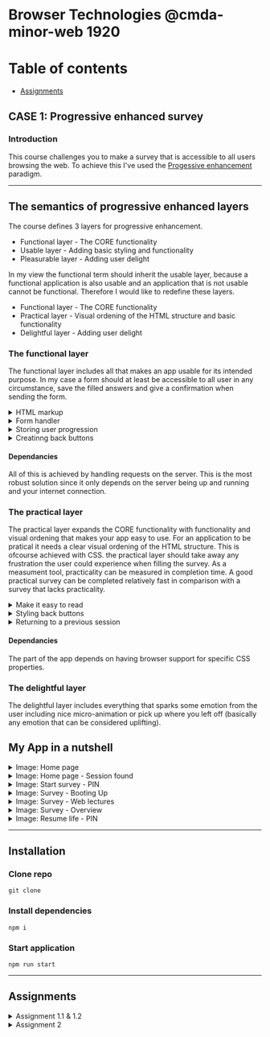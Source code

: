 # Browser Technologies @cmda-minor-web 1920

# Table of contents
* [Assignments](#Assignments)

## CASE 1: Progressive enhanced survey
### Introduction
This course challenges you to make a survey that is accessible to all users browsing the web. To achieve this I've used the [Progessive enhancement](https://alistapart.com/article/understandingprogressiveenhancement/) paradigm.

------

## The semantics of progressive enhanced layers
The course defines 3 layers for progressive enhancement.

* Functional layer - The CORE functionality
* Usable layer - Adding basic styling and functionality
* Pleasurable layer - Adding user delight

In my view the functional term should inherit the usable layer, because a functional application is also usable and an application that is not usable cannot be functional. Therefore I would like to redefine these layers.

* Functional layer - The CORE functionality
* Practical layer - Visual ordening of the HTML structure and basic functionality
* Delightful layer - Adding user delight

### The functional layer
The functional layer includes all that makes an app usable for its intended purpose. In my case a form should at least be accessible to all user in any circumstance, save the filled answers and give a confirmation when sending the form. 

<details>
  <summary>HTML markup</summary
    
  Related form inputs are being grouped together using the `<fieldset>` tag.
</details>

<details>
  <summary>Form handler</summary
    
  User progression is being updated on the server. It first exludes some paths and then looks if the user already has data for this page. If so, it's replaced with the new data and otherwise the form data is pushed to the user.forms object.
       
    ```
    exports.updateUserProgression = (user, formData) => {
      // exclude these pages
      if (formData.page !== -1 && formData.page !== 0) {
          const storagePath = './data/survey-users.json'
          const findFormIndex = user.forms.findIndex((form) => form.page === formData.page)

          findFormIndex === -1 ? user.forms.push(formData) : user.forms[findFormIndex] = formData

          mergeDataCollection(user, storagePath)
      }

      return user
    }
    ```
</details>

<details>
  <summary>Storing user progression</summary
    
  Data is then stored in a JSON file that exists on the server
    
  ```
  function setUserProgression(data) {
    const json = JSON.stringify(data ,null, 2);
    fs.writeFileSync('./data/survey-users.json', json);
  }
  ```
</details>
<details>
  <summary>Creatinng back buttons</summary
    
  Sometimes the user makes a mistake. It's better to add back buttons to make it clear the user can go back, then to solely depend on the browser back button.
        
    ```
    <div class='base-form__submit'>
        <a class="btn -secondary" href="/survey/0/{{user.pin}}">Previous</a>
        <input class="btn -primary" type="submit" value="Next step">
    </div>
    ```
  
</details>
    

#### Dependancies
All of this is achieved by handling requests on the server. This is the most robust solution since it only depends on the server being up and running and your internet connection.

### The practical layer
The practical layer expands the CORE functionality with functionality and visual ordening that makes your app easy to use.
For an application to be pratical it needs a clear visual ordening of the HTML structure. This is ofcourse achieved with CSS. the practical layer should take away any frustration the user could experience when filling the survey. As a measument tool, practicality can be measured in completion time. A good practical survey can be completed relatively fast in comparison with a survey that lacks practicality.

<details>
  <summary>Make it easy to read</summary
    
  To make the form easy to read all form text-boxes and labels are put on `display: block`.
    
  ```
  input[type="text"] {
    display: block;
    width: 100%;
  }

  .base-form__label {
    display: block;
    margin: 1rem 0;
    font-family: $header-font-family;

    &.-input {
        font-size: $subheader-font-size;
        margin-bottom: 3rem;
    }
  }
  ```
</details>

<details>
  <summary>Styling back buttons</summary
  
  #### CSS with fallback
  When the browser supports flexbox, I put the buttons side-by-side and make the primary button take all available width. This makes it clear to the user (aside from the more prominent button styling) that this is the primary action. As a fallback I put the buttons underneath eachother. The difference in button styling should still do the job.
  
  ```
  .base-form__submit{
      margin-top: 5rem;

      @supports (display: flex) {
          display: flex;
          flex-wrap: wrap;
          justify-content: space-between;
      }

      .btn {
          display: inline-block;
          margin-bottom: 1rem;
          width: 100%;

          // make buttons original width so they can be side to side
          @supports (display: flex) {
              min-width: initial;
          }

          @media screen and (min-width: 22rem) {
              width: initial;
          }
      }
  }
  ```
</details>


<details>
  <summary>Returning to a previous session</summary
    
  The option to return to your previous session makes the form even more practical. It enables the user to close the form at any time, but on return the user also sees the page where he left off. 
    
  ```
  function setUserProgression(data) {
    const json = JSON.stringify(data ,null, 2);
    fs.writeFileSync('./data/survey-users.json', json);
  }
  ```
</details>

#### Dependancies
The part of the app depends on having browser support for specific CSS properties.


### The delightful layer
The delightful layer includes everything that sparks some emotion from the user including nice micro-animation or pick up where you left off (basically any emotion that can be considered uplifting).





## My App in a nutshell
<details>
  <summary>Image: Home page</summary>
  
  ![Bitmap](https://user-images.githubusercontent.com/33430653/78004702-bfb79b80-733a-11ea-8b72-a6217bd42695.png)
</details>

<details>
  <summary>Image: Home page - Session found</summary>
  
  ![Bitmap2](https://user-images.githubusercontent.com/33430653/78004701-bf1f0500-733a-11ea-921a-9c259889dd92.png)
</details>

<details>
  <summary>Image: Start survey - PIN</summary>
  
  ![Bitmap3](https://user-images.githubusercontent.com/33430653/78004699-be866e80-733a-11ea-80b6-d8bfcef925d5.png)
</details>

<details>
  <summary>Image: Survey - Booting Up</summary>
  
  ![Bitmap4](https://user-images.githubusercontent.com/33430653/78004698-bdedd800-733a-11ea-89e3-8ef1acec0d1f.png)
</details>

<details>
  <summary>Image: Survey - Web lectures</summary>
  
  ![Bitmap5](https://user-images.githubusercontent.com/33430653/78004695-bd554180-733a-11ea-8bc1-f05e964ae72b.png)
</details>

<details>
  <summary>Image: Survey - Overview</summary>
  
  ![Bitmap6](https://user-images.githubusercontent.com/33430653/78004689-bcbcab00-733a-11ea-8ec2-6bafe71a8768.png)
</details>

<details>
  <summary>Image: Resume life - PIN</summary>
  
  ![Bitmap7](https://user-images.githubusercontent.com/33430653/78004682-ba5a5100-733a-11ea-9451-ebc401fbfd6e.png)
</details>


------

## Installation
### Clone repo
`git clone `

### Install dependencies
`npm i`

### Start application
`npm run start`

------

<a name="Assignments"></a>
## Assignments

<details>
<summary>Assignment 1.1 & 1.2</summary>

### [Understanding progressive enhancement](https://alistapart.com/article/understandingprogressiveenhancement/) summarised

#### `The graceful degradation` VS `The progressive enhancement` perspective
Graceful degradation (GD) focusen on creating websites for the newest browsers. Applications work great on these browsers, but GD accepts compromises on older browsers, aiming for only a passible user experience. Browsers incompatibility is only `patched` in the last quarter of the development cycle (if not after release).

Progessive enhancement (PE) focuses on the content, not the browser. Websites should be functional from their `core`, the content, and should be enhanced through firstly CSS for stylistic purposes, and lastly javascript to create a rich user experience. PE creates a layered user experience with built-in fallbacks if things doesn't go as planned.

------

### Breaking other websites
The first part of the assgnment was to try to break other websites first and see how they could be improved. I've tested both 'big' websites as websites from local businesses around me.

#### Tested Features
##### Disable colors and enable colorblind mode
How to: there are several browser plugins you can install to simulate color blindness.

Results: 
* Most websites handle contrast very well.
* Visited buttons can often not be distinguish.
* Charts that only use color coding to distuinguish values cannot be read by color blind people.
* Switching colors off or users that have a monochromacy color blindless type make sites that use/prefer dark mode makes sites that contains lots of images look very dark.

Fixes:
* Add a 'visited' title or a checkmark for visited links.
* Use labels or titles for color coded charts.
* Use dark mode as a slider that lightens / darkens the back- and foreground colors (images too if needed).

##### Disable local storage and cookies
How to: cookies and local storage cannot be disabled indivually. This makes it more challenging to identify the issue. Checking the error messages in the console might help you to identify the issue. To disable both cookies and local storage in chrome, enter the following value in the url bar: chrome://settings/content/cookies?search=site+set and disable `Allow sites to save and read cookie data (recommended)`. Don't forget to enable the feature after testing.

Results:
* Webshops always use cookies to make the cart items persists through the website. Disabling cookies make it impossible to order anything.
![Zalando](https://user-images.githubusercontent.com/33430653/76712773-d693a680-671b-11ea-8484-86910886749d.png)
Zalando will make the add to cart button red when clicking on it. No explanation about what happened and how to fix it is provided to the user.

------

* Twitch.tv keeps showing a loading indicator. The page will actually never load. This is because the site depends on local storage. Looking at the console helped me to identify this issue.
![Twitch](https://user-images.githubusercontent.com/33430653/76712777-da272d80-671b-11ea-8828-939bc4b1c392.png)
Twitch will never stop loading its local storage dependant content.

Fixes:
* Creata a fallback that checks if a cookie can be set. If not, it will not be possible to order multiple items, so the user will be kindly asked to either buy one item at a time or enable cookies.
* Twitch.tv shouldn't depend on local storage. It should check if local storage can be set or get. If not, it should find another way to make their website function as intended. 

------

### Breaking OBA
#### Features
- [X] Disable images
- [ ] Disable mouse/trackpad
- [X] Disable custom fonts
- [ ] Disable JS
- [X] Disable colors / enable color blind mode
- [ ] Disable local storage / cookies
- [ ] Enable internet throttling

##### Failures
| Feauture | Result | Fix
| -------- | ------ | -----
|`Disable images`| All images use their fallback image. Book summaries can still be viewed. | It makes more sense to either only show the book summary or show the book summary on the front and the fallback image on the back to still indicate a image should be there.

| Feauture | Result | Fix
| -------- | ------ | -----
|`Disable mouse/trackpad` | Can't tab through carousel. | Create a stronger semantic HTML structure. If necessary use `tab-index` to define an index explicitly.

| Feauture | Result | Fix
| -------- | ------ | -----
| `Disable local storage / cookies` | Local storage is necessary for saving the book choices. | Use a query string to pass values via routing if local storage is disabled.

| Feauture | Result | Fix
| -------- | ------ | -----
| `Enable internet throttling` | Site does work when throttled but takes a long time to load without giving feedback to the user | Give feedback a message that content loads slower than usual.

------

### Devices
#### Macbook Pro (2017, macOS Catalina 10.15)
##### Chrome version Chrome 80
Works as intended

##### Firefox version
Works as intended

##### Safari version 13.1
* Backface-visibility bug. Card text is visible on front
* Minor positioning issues

Possible fix: 
* Add support queries to create a fallback for transform properties.

#### Microsoft surface (Windows RT 8.1)
##### Internet explorer version 11.0
Broke everything

* No browser support for css variables
* No browser support for rotate transforms
* No browser support for fetch
* No browser support for imports

Possible fix: 
* Use a build tool to compile css variables to normal css values. A build tool can also minify javascript into a single file which will fix javascript form working on IE11, because it won't support imports. 
* Fetch can be replaced with its older brother XmlHttpRequest which is supported on all browsers, both old and new.
* Add support queries to create a fallback for transform properties.

#### iPhone 8 (iOS 13.4)
##### Safari iOS version 13.1, Firefox version 23.0 iOS, Chrome version 80 iOS
* Horizontal scrollbar
* Scaling issue
* No event to flip card
* Card position issue

Possible fix: 
* Add `<meta name="viewport" content="width=device-width, initial-scale=1">` to make the page scale on mobile devices.
* Add media queries to make the page scrollable horizontically.
* Add `:focus` on all properties that have a `:hover` psuedoclass.
* Add support queries to create a fallback for transform properties.

------

### Screen reader
I've used macOS's built-in voice assistent to narrate my OBA App. The page order was narrated coorectly, however there were some unforseen problems:

* You can't distinguish books from eachother. Each book sounds like the summary from the previous book.
* When the book summaries are longer than average the screenreader hasn't got enough time to narrate all books and the 'Done' button will never be narrated.
* The screenreader will narrate books that you've already eaten.

Fixes:
* Books should be numbered.
* Make the time interval dynamic. Times between new book selections should vary.
* Books should be removed from the DOM when eaten.

</details>

<details>
<summary>Assignment 2</summary>
  
### Use Case
I will build a progressive enhanced survey that 'remembers' your answers when you return to the page.

### Wireflow
<img width="750" alt="f79cfc3cf42a0365edf40fe83aecb897" src="https://user-images.githubusercontent.com/33430653/76962825-39ee2600-6920-11ea-9637-da659c125273.png">

#### Return PIN
The return PIN is a identifier to store form progression.

##### No storage
The START page checks whether the user has local storage enables and JS enabled or not. I so it looks for a return pin. The user can provide this is 3 different ways.

##### Automatic return PIN
If the user has a return pin in his local storage, it will automatically display the START - storage screen. Here the user can either continue with his previous session or start a new one.

##### Manual return PIN
If the app can't find a return pin in the local storage or either local storage is disabled, the user can still return to his previous session by filling it in the text input or adding it to the url.

#### Functional
The app uses a progressive disclosed form with pagination. Fetching and sending user progression is handled server-side. This means the CORE functionality will always work.

#### Usable
##### HTML
The app uses basic validation using HTML attributes.

##### CSS
The app uses CSS to style the form in a way the user expects. 

#### Pleasurable
##### JS
###### Automatic return PIN
JS stores the return PIN automatically in local storage when the window / browser is closed. On return it passes the return pin to the server to render the correct page and fill in all the field from the previous session.

The progression bar on the bottom of the screen is multidemensional. Page progression is indicated via the number of filled circles. The disclosed form progression is indicated via the amount the circle is filled (from bottom to top)

</details>



